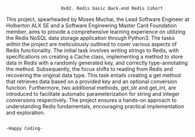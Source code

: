                          0x02. Redis basic Back-end Redis Cohort

This project, spearheaded by Moses Muchai, the Lead Software Engineer at Holberton ALX SE and a Software Engineering Master Card Foundation member, aims to provide a comprehensive learning experience on utilizing the Redis NoSQL data storage application through Python3. The tasks within the project are meticulously outlined to cover various aspects of Redis functionality. The initial task involves writing strings to Redis, with specifications on creating a Cache class, implementing a method to store data in Redis with a randomly generated key, and correctly type-annotating the method. Subsequently, the focus shifts to reading from Redis and recovering the original data type. This task entails creating a get method that retrieves data based on a provided key and an optional conversion function. Furthermore, two additional methods, get_str and get_int, are introduced to facilitate automatic parameterization for string and integer conversions respectively. The project ensures a hands-on approach to understanding Redis fundamentals, encouraging practical implementation and exploration.

                                                                               -Happy Coding-

